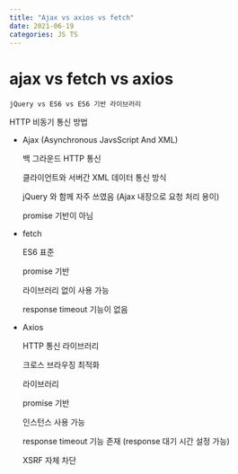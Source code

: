 ```yaml
---
title: "Ajax vs axios vs fetch"
date: 2021-06-19
categories: JS TS
---
```


# ajax vs fetch vs axios

    jQuery vs ES6 vs ES6 기반 라이브러리

HTTP 비동기 통신 방법

- Ajax (Asynchronous JavsScript And XML)

  백 그라운드 HTTP 통신

  클라이언트와 서버간 XML 데이터 통신 방식

  jQuery 와 함께 자주 쓰였음 (Ajax 내장으로 요청 처리 용이)

  promise 기반이 아님

- fetch

  ES6 표준

  promise 기반

  라이브러리 없이 사용 가능

  response timeout 기능이 없음

- Axios

  HTTP 통신 라이브러리

  크로스 브라우징 최적화

  라이브러리

  promise 기반

  인스턴스 사용 가능

  response timeout 기능 존재 (response 대기 시간 설정 가능)

  XSRF 자체 차단
